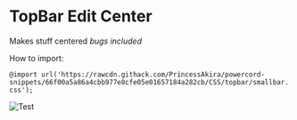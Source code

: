 # TopBar Edit Center

Makes stuff centered *bugs included*

How to import:

```@import url('https://rawcdn.githack.com/PrincessAkira/powercord-snippets/66f00a5a86a4cbb977e8cfe05e01657184a282cb/CSS/topbar/smallbar.css');```

![Test](https://media.discordapp.net/attachments/542864483543023646/736913037851885589/unknown.png?width=1441&height=112)
